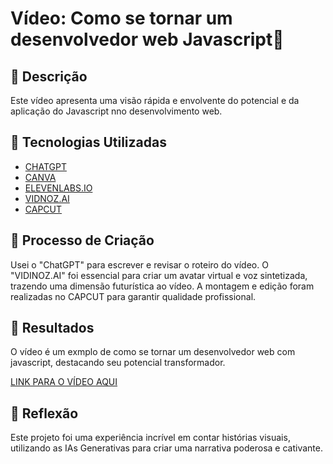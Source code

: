 # Vídeo: Como se tornar um desenvolvedor web Javascript🎥

## 📒 Descrição
Este vídeo apresenta uma visão rápida e envolvente do potencial e da aplicação do Javascript nno desenvolvimento web.

## 🤖 Tecnologias Utilizadas
- [CHATGPT](https://openai.com/chatgpt/)
- [CANVA](https://www.canva.com/)
- [ELEVENLABS.IO](https://elevenlabs.io/app/sign-up?redirect=/app/speech-synthesis)
- [VIDNOZ.AI](https://aiapp-pt.vidnoz.com/video/index.html)
- [CAPCUT](https://www.capcut.com/pt-br/)

## 🧐 Processo de Criação
Usei o "ChatGPT" para escrever e revisar o roteiro do vídeo. O "VIDINOZ.AI" foi essencial para criar um avatar virtual e voz sintetizada, trazendo uma dimensão futurística ao vídeo. A montagem e edição foram realizadas no CAPCUT para garantir qualidade profissional.

## 🚀 Resultados
O vídeo é um exmplo de como se tornar um desenvolvedor web com javascript, destacando seu potencial transformador.

[LINK PARA O VÍDEO AQUI](https://github.com/acinfo33/lab-natty-or-not/raw/main/videos/desenvolvedor-web-javascript%20(1).mp4)

## 💭 Reflexão
Este projeto foi uma experiência incrível em contar histórias visuais, utilizando as IAs Generativas para criar uma narrativa poderosa e cativante.

